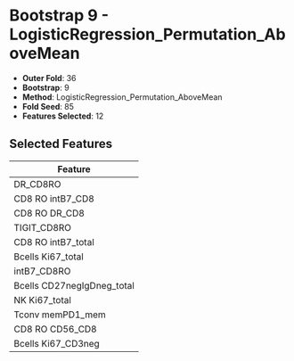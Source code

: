 # Bootstrap 9 - LogisticRegression_Permutation_AboveMean

- **Outer Fold**: 36
- **Bootstrap**: 9
- **Method**: LogisticRegression_Permutation_AboveMean
- **Fold Seed**: 85
- **Features Selected**: 12

## Selected Features

| Feature |
|---------|
| DR_CD8RO |
| CD8 RO intB7_CD8 |
| CD8 RO DR_CD8 |
| TIGIT_CD8RO |
| CD8 RO intB7_total |
| Bcells Ki67_total |
| intB7_CD8RO |
| Bcells CD27negIgDneg_total |
| NK Ki67_total |
| Tconv memPD1_mem |
| CD8 RO CD56_CD8 |
| Bcells Ki67_CD3neg |
